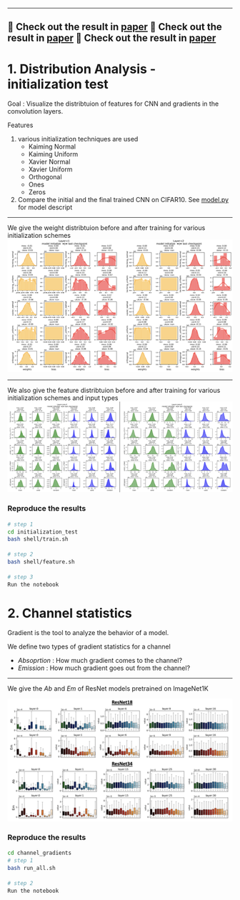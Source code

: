 
---
🔖 Check out the result in [paper](assets/paper.pdf)
🔖 Check out the result in [paper](assets/paper.pdf)
🔖 Check out the result in [paper](assets/paper.pdf)
---

# 1. Distribution Analysis - initialization test


Goal : Visualize the distribtuion of features for CNN and gradients in the convolution layers. 

Features 
1. various initialization techniques are used 
   * Kaiming Normal
   * Kaiming Uniform 
   * Xavier Normal
   * Xavier Uniform 
   * Orthogonal
   * Ones 
   * Zeros
2. Compare the initial and the final trained CNN on CIFAR10. 
    See [model.py](src/model.py) for model descript


---

We give the weight distribtuion before and after training for various initialization schemes
<img src="weight.png">


---

We also give the feature distribtuion before and after training for various initialization schemes and input types
<img src="feature.png">



### Reproduce the results 

```bash 
# step 1
cd initialization_test
bash shell/train.sh 

# step 2
bash shell/feature.sh 

# step 3 
Run the notebook
```


# 2. Channel statistics 

Gradient is the tool to analyze the behavior of a model. 

We define two types of gradient statistics for a channel 

* *Absoprtion* : How much gradient comes to the channel?
* *Emission* : How much gradient goes out from the channel?

---

We give the *Ab* and *Em* of ResNet models  pretrained on ImageNet1K

<img src="ab_em.png" >


### Reproduce the results 



```bash
cd channel_gradients 
# step 1
bash run_all.sh

# step 2
Run the notebook

```

